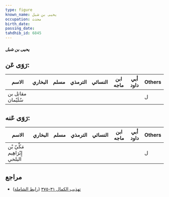 ```yaml
---
type: figure
known_name: يحيى بن شبل
occupation: محدث
birth_date:
passing_date:
tahdhib_id: 6845
---
```

##### يحيى بن شبل

## رَوَى عَن:
| الاسم              | البخاري | مسلم | الترمذي | النسائي | ابن ماجه | أبي داود | Others |
| ------------------ | ------- | ---- | ------- | ------- | -------- | -------- | ------ |
| مقاتل بن سُلَيْمان |         |      |         |         |          |          | ل      |
## رَوَى عَنه:
| الاسم                          | البخاري | مسلم | الترمذي | النسائي | ابن ماجه | أبي داود | Others |
| ------------------------------ | ------- | ---- | ------- | ------- | -------- | -------- | ------ |
| مَكِّيّ بْن إِبْرَاهِيم البلخي |         |      |         |         |          |          | ل      |
## مراجع
- [تهذيب الكمال ٣١-٣٧٥](obsidian://open?vault=Tahdhib-al-Kamal&file=Figures/٦٨٤٥-يحيى%20بن%20شبل) ([رابط الشاملة](https://shamela.ws/book/3722/16923))